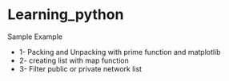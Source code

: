# Learning_python
Sample Example

* 1- Packing and Unpacking with prime function and matplotlib
* 2- creating list with map function
* 3- Filter public or private network list
